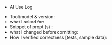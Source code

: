 * AI Use Log
- Tool/model & version:
- what I asked for:
- Snippet of propt (s) :
- what I changed before cornitting:
- How I verified correctness [tests, sample data):
